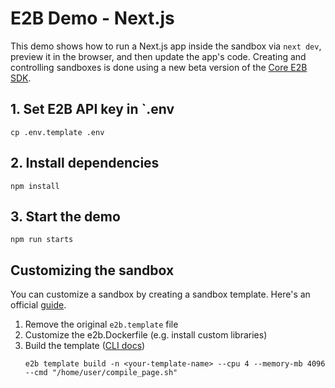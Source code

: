 # E2B Demo - Next.js
This demo shows how to run a Next.js app inside the sandbox via `next dev`, preview it in the browser, and then update the app's code.
Creating and controlling sandboxes is done using a new beta version of the [Core E2B SDK](https://e2b.dev/docs/guide/beta-migration).

## 1. Set E2B API key in `.env
```
cp .env.template .env
```
## 2. Install dependencies
```
npm install
```
## 3. Start the demo
```
npm run starts
```

## Customizing the sandbox
You can customize a sandbox by creating a sandbox template. Here's an official [guide](https://e2b.dev/docs/guide/custom-sandbox).

1. Remove the original `e2b.template` file
1. Customize the e2b.Dockerfile (e.g. install custom libraries)
1. Build the template ([CLI docs](https://e2b.dev/docs/cli/commands))
    ```
    e2b template build -n <your-template-name> --cpu 4 --memory-mb 4096 --cmd "/home/user/compile_page.sh"
    ```